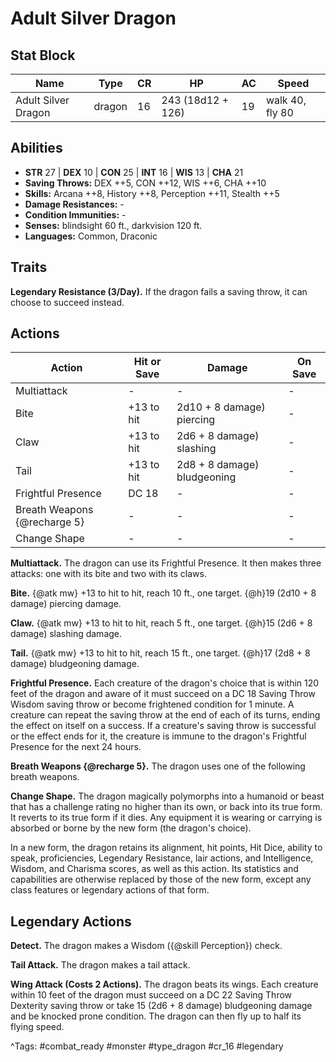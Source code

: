 # Adult Silver Dragon

## Stat Block

| Name | Type | CR | HP | AC | Speed |
|------|------|----|----|----|-------|
| Adult Silver Dragon | dragon | 16 | 243 (18d12 + 126) | 19 | walk 40, fly 80 |

## Abilities

- **STR** 27 | **DEX** 10 | **CON** 25 | **INT** 16 | **WIS** 13 | **CHA** 21
- **Saving Throws:** DEX ++5, CON ++12, WIS ++6, CHA ++10  
- **Skills:** Arcana ++8, History ++8, Perception ++11, Stealth ++5  
- **Damage Resistances:** -  
- **Condition Immunities:** -  
- **Senses:** blindsight 60 ft., darkvision 120 ft.  
- **Languages:** Common, Draconic

## Traits

**Legendary Resistance (3/Day).** If the dragon fails a saving throw, it can choose to succeed instead.


## Actions

| Action | Hit or Save | Damage | On Save |
|--------|--------------|--------|----------|
| Multiattack | - | - | - |
| Bite | +13 to hit | 2d10 + 8 damage) piercing | - |
| Claw | +13 to hit | 2d6 + 8 damage) slashing | - |
| Tail | +13 to hit | 2d8 + 8 damage) bludgeoning | - |
| Frightful Presence | DC 18 | - | - |
| Breath Weapons {@recharge 5} | - | - | - |
| Change Shape | - | - | - |

**Multiattack.** The dragon can use its Frightful Presence. It then makes three attacks: one with its bite and two with its claws.

**Bite.** {@atk mw} +13 to hit to hit, reach 10 ft., one target. {@h}19 (2d10 + 8 damage) piercing damage.

**Claw.** {@atk mw} +13 to hit to hit, reach 5 ft., one target. {@h}15 (2d6 + 8 damage) slashing damage.

**Tail.** {@atk mw} +13 to hit to hit, reach 15 ft., one target. {@h}17 (2d8 + 8 damage) bludgeoning damage.

**Frightful Presence.** Each creature of the dragon's choice that is within 120 feet of the dragon and aware of it must succeed on a DC 18 Saving Throw Wisdom saving throw or become frightened condition for 1 minute. A creature can repeat the saving throw at the end of each of its turns, ending the effect on itself on a success. If a creature's saving throw is successful or the effect ends for it, the creature is immune to the dragon's Frightful Presence for the next 24 hours.

**Breath Weapons {@recharge 5}.** The dragon uses one of the following breath weapons.

**Change Shape.** The dragon magically polymorphs into a humanoid or beast that has a challenge rating no higher than its own, or back into its true form. It reverts to its true form if it dies. Any equipment it is wearing or carrying is absorbed or borne by the new form (the dragon's choice).

In a new form, the dragon retains its alignment, hit points, Hit Dice, ability to speak, proficiencies, Legendary Resistance, lair actions, and Intelligence, Wisdom, and Charisma scores, as well as this action. Its statistics and capabilities are otherwise replaced by those of the new form, except any class features or legendary actions of that form.

## Legendary Actions

**Detect.** The dragon makes a Wisdom ({@skill Perception}) check.

**Tail Attack.** The dragon makes a tail attack.

**Wing Attack (Costs 2 Actions).** The dragon beats its wings. Each creature within 10 feet of the dragon must succeed on a DC 22 Saving Throw Dexterity saving throw or take 15 (2d6 + 8 damage) bludgeoning damage and be knocked prone condition. The dragon can then fly up to half its flying speed.



^Tags: #combat_ready #monster #type_dragon #cr_16 #legendary